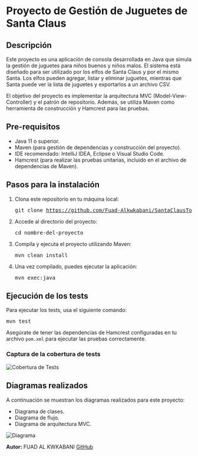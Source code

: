
<h1>Proyecto de Gestión de Juguetes de Santa Claus</h1>

<h2>Descripción</h2>
    <p>Este proyecto es una aplicación de consola desarrollada en Java que simula la gestión de juguetes para niños buenos y niños malos. El sistema está diseñado para ser utilizado por los elfos de Santa Claus y por el mismo Santa. Los elfos pueden agregar, listar y eliminar juguetes, mientras que Santa puede ver la lista de juguetes y exportarlos a un archivo CSV.</p>
    <p>El objetivo del proyecto es implementar la arquitectura MVC (Model-View-Controller) y el patrón de repositorio. Además, se utiliza Maven como herramienta de construcción y Hamcrest para las pruebas.</p>

   <h2>Pre-requisitos</h2>
    <ul>
        <li>Java 11 o superior.</li>
        <li>Maven (para gestión de dependencias y construcción del proyecto).</li>
        <li>IDE recomendado: IntelliJ IDEA, Eclipse o Visual Studio Code.</li>
        <li>Hamcrest (para realizar las pruebas unitarias, incluido en el archivo de dependencias de Maven).</li>
    </ul>

   <h2>Pasos para la instalación</h2>
    <ol>
        <li>Clona este repositorio en tu máquina local:
            <pre>git clone <a href="https://github.com/Fuad-Alkwkabani/SantaClausToyFactory.git">https://github.com/Fuad-Alkwkabani/SantaClausToyFactory.git</a></pre>
        </li>
        <li>Accede al directorio del proyecto:
            <pre>cd nombre-del-proyecto</pre>
        </li>
        <li>Compila y ejecuta el proyecto utilizando Maven:
            <pre>mvn clean install</pre>
        </li>
        <li>Una vez compilado, puedes ejecutar la aplicación:
            <pre>mvn exec:java</pre>
        </li>
    </ol>

   <h2>Ejecución de los tests</h2>
    <p>Para ejecutar los tests, usa el siguiente comando:</p>
    <pre>mvn test</pre>
    <p>Asegúrate de tener las dependencias de Hamcrest configuradas en tu archivo <code>pom.xml</code> para ejecutar las pruebas correctamente.</p>

   <h3>Captura de la cobertura de tests</h3>
    <img src="ruta-a-tu-imagen.png" alt="Cobertura de Tests" />

  <h2>Diagramas realizados</h2>
    <p>A continuación se muestran los diagramas realizados para este proyecto:</p>
    <ul>
        <li>Diagrama de clases.</li>
        <li>Diagrama de flujo.</li>
        <li>Diagrama de arquitectura MVC.</li>
    </ul>
    <img src="ruta-a-tu-diagrama.png" alt="Diagrama" />

  <p><strong>Autor:</strong> FUAD AL KWKABANI  <a href="https://github.com/Fuad-Alkwkabani">GitHub</a>


